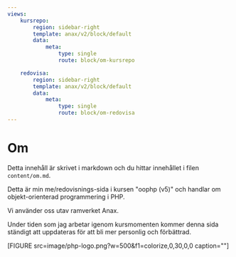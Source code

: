 ```yaml
---
views:
    kursrepo:
        region: sidebar-right
        template: anax/v2/block/default
        data:
            meta:
                type: single
                route: block/om-kursrepo

    redovisa:
        region: sidebar-right
        template: anax/v2/block/default
        data:
            meta:
                type: single
                route: block/om-redovisa
---
```

Om
=========================

Detta innehåll är skrivet i markdown och du hittar innehållet i filen `content/om.md`.

Detta är min me/redovisnings-sida i kursen "oophp (v5)" och  handlar om objekt-orienterad programmering i PHP.

Vi använder oss utav ramverket Anax.

Under tiden som jag arbetar igenom kursmomenten kommer denna sida ständigt att uppdateras för att bli mer personlig och förbättrad.

[FIGURE src=image/php-logo.png?w=500&f1=colorize,0,30,0,0 caption=""]
